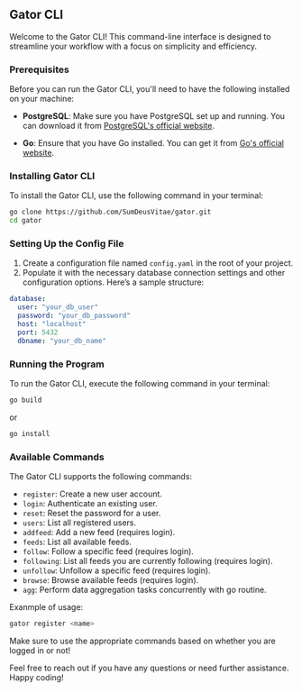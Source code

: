 ## Gator CLI

Welcome to the Gator CLI! This command-line interface is designed to streamline your workflow with a focus on simplicity and efficiency. 

### Prerequisites

Before you can run the Gator CLI, you'll need to have the following installed on your machine:

- **PostgreSQL**: Make sure you have PostgreSQL set up and running. You can download it from [PostgreSQL's official website](https://www.postgresql.org/download/).

- **Go**: Ensure that you have Go installed. You can get it from [Go's official website](https://golang.org/dl/).

### Installing Gator CLI

To install the Gator CLI, use the following command in your terminal:

```bash
go clone https://github.com/SumDeusVitae/gator.git
cd gator
```

### Setting Up the Config File

1. Create a configuration file named `config.yaml` in the root of your project.
2. Populate it with the necessary database connection settings and other configuration options. Here’s a sample structure:

```yaml
database:
  user: "your_db_user"
  password: "your_db_password"
  host: "localhost"
  port: 5432
  dbname: "your_db_name"
```

### Running the Program

To run the Gator CLI, execute the following command in your terminal:

```bash
go build
```
or 
```bash
go install
```

### Available Commands

The Gator CLI supports the following commands:

- `register`: Create a new user account.
- `login`: Authenticate an existing user.
- `reset`: Reset the password for a user.
- `users`: List all registered users.
- `addfeed`: Add a new feed (requires login).
- `feeds`: List all available feeds.
- `follow`: Follow a specific feed (requires login).
- `following`: List all feeds you are currently following (requires login).
- `unfollow`: Unfollow a specific feed (requires login).
- `browse`: Browse available feeds (requires login).
- `agg`: Perform data aggregation tasks concurrently with go routine.


Exanmple of usage:

```bash
gator register <name>
```
Make sure to use the appropriate commands based on whether you are logged in or not!

Feel free to reach out if you have any questions or need further assistance. Happy coding!
